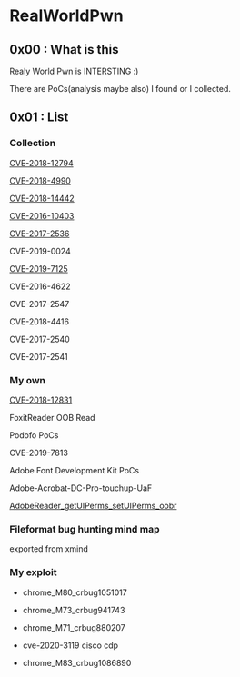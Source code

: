 # RealWorldPwn



## 0x00 : What is this

Realy World Pwn is INTERSTING :) 

There are PoCs(analysis maybe also) I found or I collected.

## 0x01 : List



### Collection

[CVE-2018-12794](https://github.com/o0xmuhe/RealWroldPwn/tree/master/CVE-2018-12794)

[CVE-2018-4990](https://github.com/o0xmuhe/RealWorldPwn/tree/master/CVE-2018-4990)

[CVE-2018-14442](https://github.com/o0xmuhe/RealWorldPwn/tree/master/CVE-2018-14442)

[CVE-2016-10403]((https://github.com/o0xmuhe/RealWorldPwn/tree/master/CVE-2016-10403))

[CVE-2017-2536]((https://github.com/o0xmuhe/RealWorldPwn/tree/master/CVE-2017-2536))

CVE-2019-0024

[CVE-2019-7125](https://www.talosintelligence.com/vulnerability_reports/TALOS-2019-0774)

CVE-2016-4622

CVE-2017-2547

CVE-2018-4416

CVE-2017-2540

CVE-2017-2541



### My own



[CVE-2018-12831](https://github.com/o0xmuhe/RealWroldPwn/tree/master/CVE-2018-12831)

FoxitReader OOB Read

Podofo PoCs 

CVE-2019-7813

Adobe Font Development Kit PoCs

Adobe-Acrobat-DC-Pro-touchup-UaF

[AdobeReader_getUIPerms_setUIPerms_oobr](https://o0xmuhe.github.io/2019/08/14/Adobe-Acrobat-Reader-getUIPerms-setUIPerms-Unicode-String-Out-of-bound-Read/)

### Fileformat bug hunting mind map

exported from xmind


### My exploit


- chrome_M80_crbug1051017

- chrome_M73_crbug941743

- chrome_M71_crbug880207

- cve-2020-3119 cisco cdp

- chrome_M83_crbug1086890 
